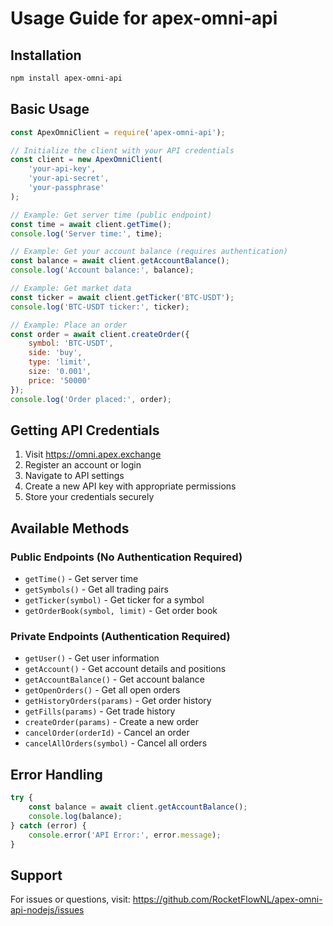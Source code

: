# Usage Guide for apex-omni-api

## Installation

```bash
npm install apex-omni-api
```

## Basic Usage

```javascript
const ApexOmniClient = require('apex-omni-api');

// Initialize the client with your API credentials
const client = new ApexOmniClient(
    'your-api-key',
    'your-api-secret', 
    'your-passphrase'
);

// Example: Get server time (public endpoint)
const time = await client.getTime();
console.log('Server time:', time);

// Example: Get your account balance (requires authentication)
const balance = await client.getAccountBalance();
console.log('Account balance:', balance);

// Example: Get market data
const ticker = await client.getTicker('BTC-USDT');
console.log('BTC-USDT ticker:', ticker);

// Example: Place an order
const order = await client.createOrder({
    symbol: 'BTC-USDT',
    side: 'buy',
    type: 'limit',
    size: '0.001',
    price: '50000'
});
console.log('Order placed:', order);
```

## Getting API Credentials

1. Visit https://omni.apex.exchange
2. Register an account or login
3. Navigate to API settings
4. Create a new API key with appropriate permissions
5. Store your credentials securely

## Available Methods

### Public Endpoints (No Authentication Required)
- `getTime()` - Get server time
- `getSymbols()` - Get all trading pairs
- `getTicker(symbol)` - Get ticker for a symbol
- `getOrderBook(symbol, limit)` - Get order book

### Private Endpoints (Authentication Required)
- `getUser()` - Get user information
- `getAccount()` - Get account details and positions
- `getAccountBalance()` - Get account balance
- `getOpenOrders()` - Get all open orders
- `getHistoryOrders(params)` - Get order history
- `getFills(params)` - Get trade history
- `createOrder(params)` - Create a new order
- `cancelOrder(orderId)` - Cancel an order
- `cancelAllOrders(symbol)` - Cancel all orders

## Error Handling

```javascript
try {
    const balance = await client.getAccountBalance();
    console.log(balance);
} catch (error) {
    console.error('API Error:', error.message);
}
```

## Support

For issues or questions, visit: https://github.com/RocketFlowNL/apex-omni-api-nodejs/issues